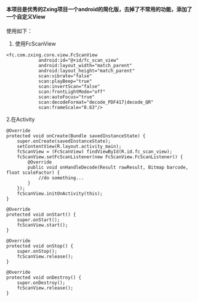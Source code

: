 #### 本项目是优秀的Zxing项目一个android的简化版，去掉了不常用的功能，添加了一个自定义View

使用如下：

1. 使用FcScanView
```
<fc.com.zxing.core.view.FcScanView
            android:id="@+id/fc_scan_view"
            android:layout_width="match_parent"
            android:layout_height="match_parent"
            scan:vibrate="false"
            scan:playBeep="true"
            scan:invertScan="false"
            scan:frontLightMode="off"
            scan:autoFocus="true"
            scan:decodeFormat="decode_PDF417|decode_QR"
            scan:frameScale="0.63"/>
```
2.在Activity

    @Override
    protected void onCreate(Bundle savedInstanceState) {
        super.onCreate(savedInstanceState);
        setContentView(R.layout.activity_main);
        fcScanView = (FcScanView) findViewById(R.id.fc_scan_view);
        fcScanView.setFcScanListener(new FcScanView.FcScanListener() {
            @Override
            public void onHandleDecode(Result rawResult, Bitmap barcode, float scaleFactor) {
                //do something...
            }
        });
        fcScanView.initOnActivity(this);
    }

    @Override
    protected void onStart() {
        super.onStart();
        fcScanView.start();
    }

    @Override
    protected void onStop() {
        super.onStop();
        fcScanView.release();
    }

    @Override
    protected void onDestroy() {
        super.onDestroy();
        fcScanView.release();
    }
